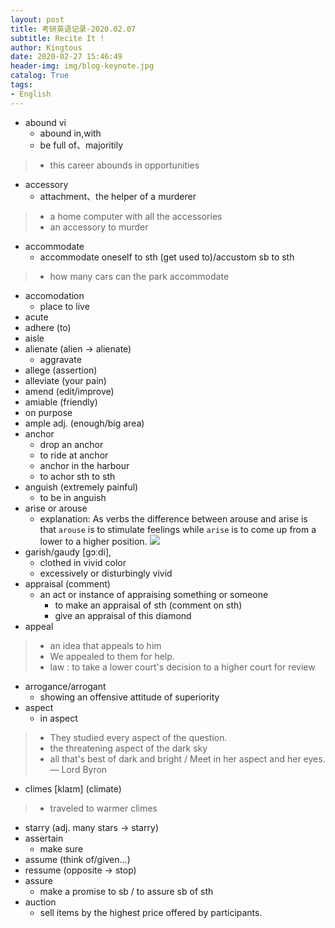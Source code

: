 ```yaml
---
layout: post
title: 考研英语记录-2020.02.07
subtitle: Recite It !
author: Kingtous
date: 2020-02-27 15:46:49
header-img: img/blog-keynote.jpg
catalog: True
tags:
- English
---
```


- abound vi
    - abound in,with
    - be full of、majoritily

> - this career abounds in opportunities

- accessory
    - attachment、the helper of a murderer

> - a home computer with all the accessories
> - an accessory to murder

- accommodate 
    - accommodate oneself to sth (get used to)/accustom sb to sth

> - how many cars can the park accommodate

- accomodation
    - place to live
- acute
- adhere (to)
- aisle
- alienate (alien -> alienate)
    - <opposite> aggravate
- allege (assertion)
- alleviate (your pain)
- amend (edit/improve)
- amiable (friendly)
- on purpose
- ample  adj. (enough/big area)
- anchor
    - drop an anchor
    - to ride at anchor
    - anchor in the harbour
    - to achor sth to sth
- anguish (extremely painful)
    - to be in anguish 
- arise or arouse
    - explanation: As verbs the difference between arouse and arise is that `arouse` is to stimulate feelings while `arise` is to come up from a lower to a higher position.
        ![](http://img.kingtous.cn/img/20200227151757.png)
- garish/gaudy [ɡɔːdi],
    - clothed in vivid color
    - excessively or disturbingly vivid
- appraisal (comment)
    - an act or instance of appraising something or someone
        - to make an appraisal of sth
            (comment on sth)
        - give an appraisal of this diamond
- appeal

> - an idea that appeals to him
> - We appealed to them for help.
> - law : to take a lower court's decision to a higher court for review

- arrogance/arrogant
    - showing an offensive attitude of superiority
- aspect
    - in aspect 

> - They studied every aspect of the question.
> - the threatening aspect of the dark sky
> - all that's best of dark and bright / Meet in her aspect and her eyes.
>     — Lord Byron

- climes [klaɪm] (climate) 

> - traveled to warmer climes

- starry (adj. many stars -> starry)
- assertain
    - make sure
- assume (think of/given...)
- ressume (opposite -> stop)
- assure
    - make a promise to sb /  to assure sb of sth
- auction
    - sell items by the highest price offered by participants.